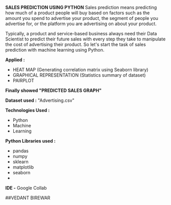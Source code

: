 **SALES PREDICTION USING PYTHON**
Sales prediction means predicting how much of a product people will buy based on factors such as the amount you spend to advertise your product, the segment of people you advertise for, or the platform you are advertising on about your product.

Typically, a product and service-based business always need their Data Scientist to predict their future sales with every step they take to manipulate the cost of advertising their product. So let's start the task of sales prediction with machine learning using Python.

**Applied :**
* HEAT MAP (Generating correlation matrix using Seaborn library)
* GRAPHICAL REPRESENTATION (Statistics summary of dataset)
* PAIRPLOT

**Finally showed "PREDICTED SALES GRAPH"**

**Dataset used :** "Advertising.csv"

**Technologies Used :** 
* Python 
* Machine 
* Learning

**Python Libraries used :**
* pandas
* numpy
* sklearn
* matplotlib
* seaborn
* 
**IDE -** Google Collab


##VEDANT BIREWAR